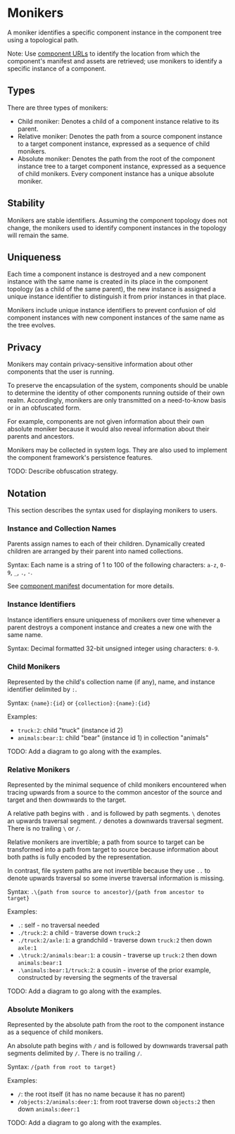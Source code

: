 # Monikers

A moniker identifies a specific component instance in the component tree
using a topological path.

Note: Use [component URLs][doc-component-urls] to identify the location from
which the component's manifest and assets are retrieved; use monikers to
identify a specific instance of a component.

## Types

There are three types of monikers:

- Child moniker: Denotes a child of a component instance relative to its parent.
- Relative moniker: Denotes the path from a source component instance to a
  target component instance, expressed as a sequence of child monikers.
- Absolute moniker: Denotes the path from the root of the component instance
  tree to a target component instance, expressed as a sequence of child
  monikers. Every component instance has a unique absolute moniker.

## Stability

Monikers are stable identifiers. Assuming the component topology does not
change, the monikers used to identify component instances in the topology
will remain the same.

## Uniqueness

Each time a component instance is destroyed and a new component instance with
the same name is created in its place in the component topology (as a child
of the same parent), the new instance is assigned a unique instance identifier
to distinguish it from prior instances in that place.

Monikers include unique instance identifiers to prevent confusion of old
component instances with new component instances of the same name as the
tree evolves.

## Privacy

Monikers may contain privacy-sensitive information about other components that
the user is running.

To preserve the encapsulation of the system, components should be unable to
determine the identity of other components running outside of their own
realm. Accordingly, monikers are only transmitted on a need-to-know basis
or in an obfuscated form.

For example, components are not given information about their own absolute
moniker because it would also reveal information about their parents and
ancestors.

Monikers may be collected in system logs. They are also used to implement the
component framework's persistence features.

TODO: Describe obfuscation strategy.

## Notation

This section describes the syntax used for displaying monikers to users.

### Instance and Collection Names

Parents assign names to each of their children. Dynamically created children
are arranged by their parent into named collections.

Syntax: Each name is a string of 1 to 100 of the following characters:
`a-z`, `0-9`, `_`, `.`, `-`.

See [component manifest][doc-manifests] documentation for more details.

### Instance Identifiers

Instance identifiers ensure uniqueness of monikers over time whenever a parent
destroys a component instance and creates a new one with the same name.

Syntax: Decimal formatted 32-bit unsigned integer using characters: `0-9`.

### Child Monikers

Represented by the child's collection name (if any), name, and instance
identifier delimited by `:`.

Syntax: `{name}:{id}` or `{collection}:{name}:{id}`

Examples:

- `truck:2`: child "truck" (instance id 2)
- `animals:bear:1`: child "bear" (instance id 1) in collection "animals"

TODO: Add a diagram to go along with the examples.

### Relative Monikers

Represented by the minimal sequence of child monikers encountered when tracing
upwards from a source to the common ancestor of the source and target and then
downwards to the target.

A relative path begins with `.` and is followed by path segments. `\` denotes
an upwards traversal segment. `/` denotes a downwards traversal segment. There
is no trailing `\` or `/`.

Relative monikers are invertible; a path from source to target can be
transformed into a path from target to source because information about
both paths is fully encoded by the representation.

In contrast, file system paths are not invertible because they use `..`
to denote upwards traversal so some inverse traversal information is missing.

Syntax: `.\{path from source to ancestor}/{path from ancestor to target}`

Examples:

- `.`: self - no traversal needed
- `./truck:2`: a child - traverse down `truck:2`
- `./truck:2/axle:1`: a grandchild - traverse down `truck:2` then down `axle:1`
- `.\truck:2/animals:bear:1`: a cousin - traverse up `truck:2` then down
  `animals:bear:1`
- `.\animals:bear:1/truck:2`: a cousin - inverse of the prior example,
  constructed by reversing the segments of the traversal

TODO: Add a diagram to go along with the examples.

### Absolute Monikers

Represented by the absolute path from the root to the component instance as
a sequence of child monikers.

An absolute path begins with `/` and is followed by downwards traversal path
segments delimited by `/`. There is no trailing `/`.

Syntax: `/{path from root to target}`

Examples:

- `/`: the root itself (it has no name because it has no parent)
- `/objects:2/animals:deer:1`: from root traverse down `objects:2` then down
  `animals:deer:1`

TODO: Add a diagram to go along with the examples.

[doc-manifests]: component_manifests.md
[doc-component-urls]: introduction.md#component-urls
